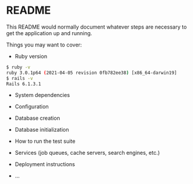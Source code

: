 # README

This README would normally document whatever steps are necessary to get the
application up and running.

Things you may want to cover:

* Ruby version
```bash
$ ruby -v
ruby 3.0.1p64 (2021-04-05 revision 0fb782ee38) [x86_64-darwin19]
$ rails -v
Rails 6.1.3.1
```

* System dependencies

* Configuration

* Database creation

* Database initialization

* How to run the test suite

* Services (job queues, cache servers, search engines, etc.)

* Deployment instructions

* ...
